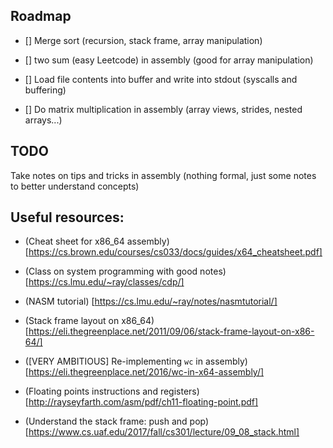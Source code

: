 ## Roadmap

- [] Merge sort (recursion, stack frame, array manipulation)

- [] two sum (easy Leetcode) in assembly (good for array manipulation)

- [] Load file contents into buffer and write into stdout (syscalls and buffering)

- [] Do matrix multiplication in assembly (array views, strides, nested arrays...)

## TODO

Take notes on tips and tricks in assembly (nothing formal, just some notes to better understand concepts)

## Useful resources:

- (Cheat sheet for x86_64 assembly)[https://cs.brown.edu/courses/cs033/docs/guides/x64_cheatsheet.pdf]

- (Class on system programming with good notes)[https://cs.lmu.edu/~ray/classes/cdp/]

- (NASM tutorial) [https://cs.lmu.edu/~ray/notes/nasmtutorial/]

- (Stack frame layout on x86_64)[https://eli.thegreenplace.net/2011/09/06/stack-frame-layout-on-x86-64/]

- ([VERY AMBITIOUS] Re-implementing `wc` in assembly)[https://eli.thegreenplace.net/2016/wc-in-x64-assembly/]

- (Floating points instructions and registers)[http://rayseyfarth.com/asm/pdf/ch11-floating-point.pdf]

- (Understand the stack frame: push and pop)[https://www.cs.uaf.edu/2017/fall/cs301/lecture/09_08_stack.html]

